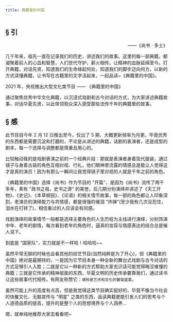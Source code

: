 ```yaml
---
title: 典籍里的中国
---
```


<script>
import Tip from '../components/Tip.vue'

export default {
  props: ['slot-key'],
  components: { Tip },
}
</script>

## § 引

<Tip type="tip" title="📖" content="惟殷先人，有册有典">
  <p style="text-align: right;"> ——《尚书 · 多士》</p>
</Tip>

几千年来，祖先一直在记录我们的历史，讲述我们的故事。这里的每一部典籍，都凝聚着前人的心血和智慧，人们世代守护，薪火相传。让精神的血脉延绵至今。打开典籍，对话先贤，知道我们的生命缘起何处，知道我们的脚步迈向何方。以新的方式读懂典籍，让书写在古籍里的文字活起来，一起品读~《典籍里的中国》。

2021 年，央视推出大型文化类节目 —— 《典籍里的中国》

通过聚焦优秀中华文化典籍，以沉浸式戏剧和古今对话的方式，为大家讲述典籍故事，对话华夏先贤，以此带领观众深入感受那些流传千年的典籍里的故事。

## § 感

此节目自今年 2 月 12 日推出至今，仅出了 5 期，大概更新频率为月更。毕竟优秀的东西都是需要沉淀和打磨的，不论是从讲述的典籍，话剧的表演者，还是成型的剧本，每一个选择与调整都是慎重且用心的。

比较触动我的是戏剧表演之前的一个经典片段：那就是表演者身着现代服装，通过镜子与身着古装的角色互相对视、行礼，他们眼神里流露的情感总是能让人觉得这才是真的演员！因为有那么一瞬间让我觉得镜子里对视的人就是千年之前的角色。

《典籍里的中国》选择《尚书》作为节目的 "开篇"，是因为《尚书》流传了两千多年，素有 "政书之祖，史书之源" 的美誉。后几期分别演绎并讲述了《天工开物》、《史记》、《本草纲目》、《论语》的相关情节故事，每一部的角色都让人印象深刻，老演员的演绎能力与共情感，都是很强的催泪 "炸弹"(至少我有几次没忍住，泪水在打转了)，相信看过的人应该会有同感。

戏剧演绎的故事情节一般都是选择主要角色的人生历程为主线进行演绎，分别饰演中年、老年的剧情，每次看到老年的角色时，逼真的妆容与情感表达的结合总是催人泪下。

到底是 "国家队"，实力就是不一样哈！哈哈哈~~

虽然平常无聊的时候也会看其他的综艺节目(当然纯粹是为了开心)，但《典籍里的中国》绝对是最期待的，一是因为它节目本身一种全新的舞台式戏剧与古今对话的方式足够引人入胜；二就是它以一种新的方式帮助大家去识读可能觉得晦涩难懂的典籍；三就是它传承的精神层面的东西，华夏文明的历史传承要靠我们，通过读书让这些故事代代相传。有网友称赞它：`堪称是艺术和文化的饕餮盛宴`。

虽然可能上升的高度有点高，但是我觉得这类节目确实挺好的，毕竟不像当今社会的快餐文化、无脑宣传与 "明星" 之类的东西，品读典籍更能引发人们的思考与个人道德品质的提高，提升的是整个人的思想境界与个人涵养...

嗯，就单纯地推荐大家去看看吧~

<!-- > BGM: [《灯火里的中国 (钢琴独奏)》](https://webfs.yun.kugou.com/202106170130/902bd55debf26c8f84b80bd7463b414d/KGTX/CLTX001/8aacfa8cc17f8a75c7df1fc38bdfc45b.mp3) -->
